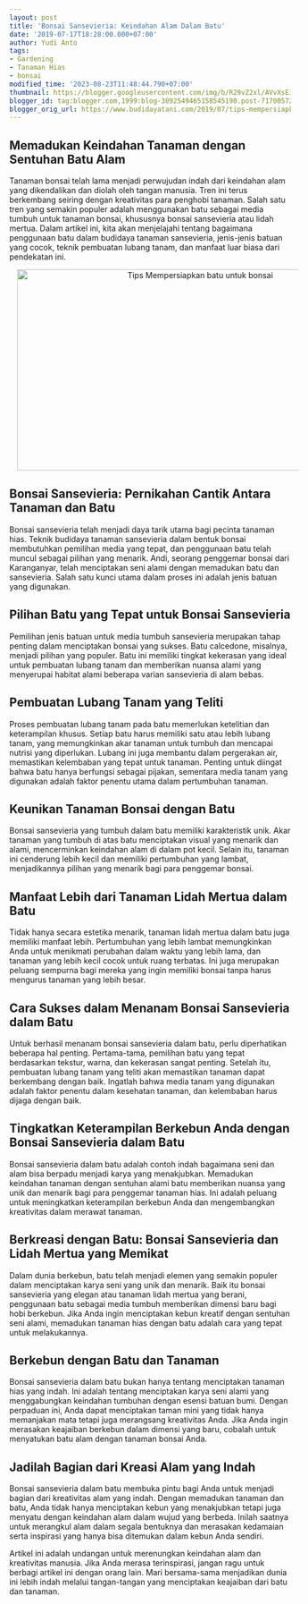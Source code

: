 ```yaml
---
layout: post
title: 'Bonsai Sansevieria: Keindahan Alam Dalam Batu'
date: '2019-07-17T18:28:00.000+07:00'
author: Yudi Anto
tags:
- Gardening
- Tanaman Hias
- bonsai
modified_time: '2023-08-23T11:48:44.790+07:00'
thumbnail: https://blogger.googleusercontent.com/img/b/R29vZ2xl/AVvXsEiILusXf42hA_gtlxU3CbAhRjbqaX-HD-97NRaNI6-0kxwQWPW670gib4KO9_U2d-4KeZtS_Bx9pMgfMaWhoWgdOjtl-98C3r5zW5IJT8iUP1iZSDvklBGYCIH6grTqYWqoOhYo8K-tLRd8ZNYWOYiS4rgYw-8NcWg9PvOCT1h8KrSXn8KZnLxcFxarL4Zn/s72-w640-c-h360/batu.jpg
blogger_id: tag:blogger.com,1999:blog-3092549465158545190.post-7170057218551833895
blogger_orig_url: https://www.budidayatani.com/2019/07/tips-mempersiapkan-batu-untuk-bonsai.html
---
```


<h2>Memadukan Keindahan Tanaman dengan Sentuhan Batu Alam</h2><p>Tanaman bonsai telah lama menjadi perwujudan indah dari keindahan alam yang dikendalikan dan diolah oleh tangan manusia. Tren ini terus berkembang seiring dengan kreativitas para penghobi tanaman. Salah satu tren yang semakin populer adalah menggunakan batu sebagai media tumbuh untuk tanaman bonsai, khususnya bonsai sansevieria atau lidah mertua. Dalam artikel ini, kita akan menjelajahi tentang bagaimana penggunaan batu dalam budidaya tanaman sansevieria, jenis-jenis batuan yang cocok, teknik pembuatan lubang tanam, dan manfaat luar biasa dari pendekatan ini.</p><div class="separator" style="clear: both; text-align: center;"><a href="https://blogger.googleusercontent.com/img/b/R29vZ2xl/AVvXsEiILusXf42hA_gtlxU3CbAhRjbqaX-HD-97NRaNI6-0kxwQWPW670gib4KO9_U2d-4KeZtS_Bx9pMgfMaWhoWgdOjtl-98C3r5zW5IJT8iUP1iZSDvklBGYCIH6grTqYWqoOhYo8K-tLRd8ZNYWOYiS4rgYw-8NcWg9PvOCT1h8KrSXn8KZnLxcFxarL4Zn/s2133/batu.jpg" imageanchor="1" style="margin-left: 1em; margin-right: 1em;"><img alt="Tips Mempersiapkan batu untuk bonsai" border="0" data-original-height="1200" data-original-width="2133" height="360" src="https://blogger.googleusercontent.com/img/b/R29vZ2xl/AVvXsEiILusXf42hA_gtlxU3CbAhRjbqaX-HD-97NRaNI6-0kxwQWPW670gib4KO9_U2d-4KeZtS_Bx9pMgfMaWhoWgdOjtl-98C3r5zW5IJT8iUP1iZSDvklBGYCIH6grTqYWqoOhYo8K-tLRd8ZNYWOYiS4rgYw-8NcWg9PvOCT1h8KrSXn8KZnLxcFxarL4Zn/w640-h360/batu.jpg" width="640" /></a></div><h2>Bonsai Sansevieria: Pernikahan Cantik Antara Tanaman dan Batu</h2><p>Bonsai sansevieria telah menjadi daya tarik utama bagi pecinta tanaman hias. Teknik budidaya tanaman sansevieria dalam bentuk bonsai membutuhkan pemilihan media yang tepat, dan penggunaan batu telah muncul sebagai pilihan yang menarik. Andi, seorang penggemar bonsai dari Karanganyar, telah menciptakan seni alami dengan memadukan batu dan sansevieria. Salah satu kunci utama dalam proses ini adalah jenis batuan yang digunakan.</p><h2>Pilihan Batu yang Tepat untuk Bonsai Sansevieria</h2><p>Pemilihan jenis batuan untuk media tumbuh sansevieria merupakan tahap penting dalam menciptakan bonsai yang sukses. Batu calcedone, misalnya, menjadi pilihan yang populer. Batu ini memiliki tingkat kekerasan yang ideal untuk pembuatan lubang tanam dan memberikan nuansa alami yang menyerupai habitat alami beberapa varian sansevieria di alam bebas.</p><h2>Pembuatan Lubang Tanam yang Teliti</h2><p>Proses pembuatan lubang tanam pada batu memerlukan ketelitian dan keterampilan khusus. Setiap batu harus memiliki satu atau lebih lubang tanam, yang memungkinkan akar tanaman untuk tumbuh dan mencapai nutrisi yang diperlukan. Lubang ini juga membantu dalam pergerakan air, memastikan kelembaban yang tepat untuk tanaman. Penting untuk diingat bahwa batu hanya berfungsi sebagai pijakan, sementara media tanam yang digunakan adalah faktor penentu utama dalam pertumbuhan tanaman.</p><h2>Keunikan Tanaman Bonsai dengan Batu</h2><p>Bonsai sansevieria yang tumbuh dalam batu memiliki karakteristik unik. Akar tanaman yang tumbuh di atas batu menciptakan visual yang menarik dan alami, mencerminkan keindahan alam di dalam pot kecil. Selain itu, tanaman ini cenderung lebih kecil dan memiliki pertumbuhan yang lambat, menjadikannya pilihan yang menarik bagi para penggemar bonsai.</p><h2>Manfaat Lebih dari Tanaman Lidah Mertua dalam Batu</h2><p>Tidak hanya secara estetika menarik, tanaman lidah mertua dalam batu juga memiliki manfaat lebih. Pertumbuhan yang lebih lambat memungkinkan Anda untuk menikmati perubahan dalam waktu yang lebih lama, dan tanaman yang lebih kecil cocok untuk ruang terbatas. Ini juga merupakan peluang sempurna bagi mereka yang ingin memiliki bonsai tanpa harus mengurus tanaman yang lebih besar.</p><h2>Cara Sukses dalam Menanam Bonsai Sansevieria dalam Batu</h2><p>Untuk berhasil menanam bonsai sansevieria dalam batu, perlu diperhatikan beberapa hal penting. Pertama-tama, pemilihan batu yang tepat berdasarkan tekstur, warna, dan kekerasan sangat penting. Setelah itu, pembuatan lubang tanam yang teliti akan memastikan tanaman dapat berkembang dengan baik. Ingatlah bahwa media tanam yang digunakan adalah faktor penentu dalam kesehatan tanaman, dan kelembaban harus dijaga dengan baik.</p><h2>Tingkatkan Keterampilan Berkebun Anda dengan Bonsai Sansevieria dalam Batu</h2><p>Bonsai sansevieria dalam batu adalah contoh indah bagaimana seni dan alam bisa berpadu menjadi karya yang menakjubkan. Memadukan keindahan tanaman dengan sentuhan alami batu memberikan nuansa yang unik dan menarik bagi para penggemar tanaman hias. Ini adalah peluang untuk meningkatkan keterampilan berkebun Anda dan mengembangkan kreativitas dalam merawat tanaman.</p><h2>Berkreasi dengan Batu: Bonsai Sansevieria dan Lidah Mertua yang Memikat</h2><p>Dalam dunia berkebun, batu telah menjadi elemen yang semakin populer dalam menciptakan karya seni yang unik dan menarik. Baik itu bonsai sansevieria yang elegan atau tanaman lidah mertua yang berani, penggunaan batu sebagai media tumbuh memberikan dimensi baru bagi hobi berkebun. Jika Anda ingin menciptakan kebun kreatif dengan sentuhan seni alami, memadukan tanaman hias dengan batu adalah cara yang tepat untuk melakukannya.</p><h2>Berkebun dengan Batu dan Tanaman</h2><p>Bonsai sansevieria dalam batu bukan hanya tentang menciptakan tanaman hias yang indah. Ini adalah tentang menciptakan karya seni alami yang menggabungkan keindahan tumbuhan dengan esensi batuan bumi. Dengan perpaduan ini, Anda dapat menciptakan taman mini yang tidak hanya memanjakan mata tetapi juga merangsang kreativitas Anda. Jika Anda ingin merasakan keajaiban berkebun dalam dimensi yang baru, cobalah untuk menyatukan batu alam dengan tanaman bonsai Anda.</p><h2>Jadilah Bagian dari Kreasi Alam yang Indah</h2><p>Bonsai sansevieria dalam batu membuka pintu bagi Anda untuk menjadi bagian dari kreativitas alam yang indah. Dengan memadukan tanaman dan batu, Anda tidak hanya menciptakan kebun yang menakjubkan tetapi juga menyatu dengan keindahan alam dalam wujud yang berbeda. Inilah saatnya untuk merangkul alam dalam segala bentuknya dan merasakan kedamaian serta inspirasi yang hanya bisa ditemukan dalam kebun Anda sendiri.</p><p>Artikel ini adalah undangan untuk merenungkan keindahan alam dan kreativitas manusia. Jika Anda merasa terinspirasi, jangan ragu untuk berbagi artikel ini dengan orang lain. Mari bersama-sama menjadikan dunia ini lebih indah melalui tangan-tangan yang menciptakan keajaiban dari batu dan tanaman.</p>